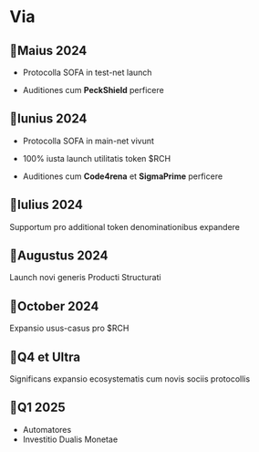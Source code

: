 # Via

## 🎯Maius 2024

  - Protocolla SOFA in test-net launch

  - Auditiones cum **PeckShield** perficere

## 🎯Iunius 2024

  - Protocolla SOFA in main-net vivunt

  - 100% iusta launch utilitatis token $RCH

  - Auditiones cum **Code4rena** et **SigmaPrime** perficere

## 🎯Iulius 2024

Supportum pro additional token denominationibus expandere

## 🎯Augustus 2024

Launch novi generis Producti Structurati

## 🎯October 2024

Expansio usus-casus pro $RCH

## 🎯Q4 et Ultra

Significans expansio ecosystematis cum novis sociis protocollis

## 📃Q1 2025

- Automatores
- Investitio Dualis Monetae